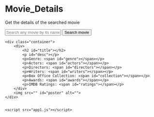 # Movie_Details
Get the details of the searched movie

<!DOCTYPE html>
<html lang="en">
<head>
    <meta charset="UTF-8">
    <meta name="viewport" content="width=device-width, initial-scale=1.0">
    <title>Document</title>
    <link rel="stylesheet" href="style1.css">
</head>
<body>
    <div class="search">
        <input type="text" id="movieName" placeholder="Search any movie by its name...">
        <button class="btn" onclick="searchMovie()">Search movie</button>
    </div>


    <div class="container">
        <div>
            <h2 id="title"></h2>
            <p id="desc"></p>
            <p>Genre: <span id="genre"></span></p>
            <p>Actors: <span id="actors"></span></p>
            <p>Directors: <span id="directors"></span></p>
            <p>Writers: <span id="writers"></span></p>
            <p>Box Office Collection: <span id="collection"></span></p>
            <p>Awards: <span id="awards"></span></p>
            <p>IMDB Ratings: <span id="ratings"></span></p>
        </div>
        <img src="" id="poster" alt="">
    </div>


    <script src="app1.js"></script>
</body>
</html>


